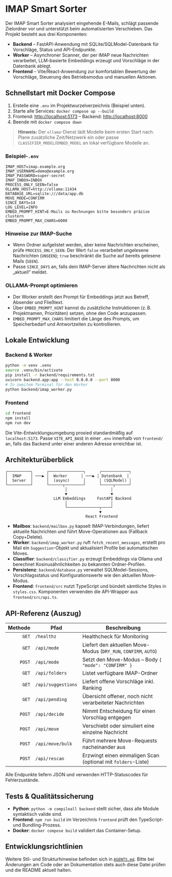 # IMAP Smart Sorter

Der IMAP Smart Sorter analysiert eingehende E-Mails, schlägt passende Zielordner vor und unterstützt beim automatisierten Verschieben. Das Projekt besteht aus drei Komponenten:

- **Backend** – FastAPI-Anwendung mit SQLite/SQLModel-Datenbank für Vorschläge, Status und API-Endpunkte.
- **Worker** – Asynchroner Scanner, der per IMAP neue Nachrichten verarbeitet, LLM-basierte Embeddings erzeugt und Vorschläge in der Datenbank ablegt.
- **Frontend** – Vite/React-Anwendung zur komfortablen Bewertung der Vorschläge, Steuerung des Betriebsmodus und manuellen Aktionen.

## Schnellstart mit Docker Compose

1. Erstelle eine `.env` im Projektwurzelverzeichnis (Beispiel unten).
2. Starte alle Services: `docker compose up --build`
3. Frontend: <http://localhost:5173> – Backend: <http://localhost:8000>
4. Beende mit `docker compose down`

> **Hinweis:** Der `ollama`-Dienst lädt Modelle beim ersten Start nach. Plane zusätzliche Zeit/Netzwerk ein oder passe `CLASSIFIER_MODEL`/`EMBED_MODEL` an lokal verfügbare Modelle an.

### Beispiel-`.env`

```dotenv
IMAP_HOST=imap.example.org
IMAP_USERNAME=demo@example.org
IMAP_PASSWORD=super-secret
IMAP_INBOX=INBOX
PROCESS_ONLY_SEEN=false
OLLAMA_HOST=http://ollama:11434
DATABASE_URL=sqlite:///data/app.db
MOVE_MODE=CONFIRM
SINCE_DAYS=14
LOG_LEVEL=INFO
EMBED_PROMPT_HINT=E-Mails zu Rechnungen bitte besonders präzise clustern
EMBED_PROMPT_MAX_CHARS=6000
```

### Hinweise zur IMAP-Suche

- Wenn Ordner aufgelistet werden, aber keine Nachrichten erscheinen, prüfe `PROCESS_ONLY_SEEN`.
  Der Wert `false` verarbeitet ungelesene Nachrichten (`UNSEEN`); `true` beschränkt die Suche
  auf bereits gelesene Mails (`SEEN`).
- Passe `SINCE_DAYS` an, falls dein IMAP-Server ältere Nachrichten nicht als „aktuell“ meldet.

### OLLAMA-Prompt optimieren

- Der Worker erstellt den Prompt für Embeddings jetzt aus Betreff, Absender und Fließtext.
- Über `EMBED_PROMPT_HINT` kannst du zusätzliche Instruktionen (z. B. Projektnamen, Prioritäten)
  setzen, ohne den Code anzupassen.
- `EMBED_PROMPT_MAX_CHARS` limitiert die Länge des Prompts, um Speicherbedarf und Antwortzeiten
  zu kontrollieren.

## Lokale Entwicklung

### Backend & Worker

```bash
python -m venv .venv
source .venv/bin/activate
pip install -r backend/requirements.txt
uvicorn backend.app:app --host 0.0.0.0 --port 8000
# In zweitem Terminal für den Worker
python backend/imap_worker.py
```

### Frontend

```bash
cd frontend
npm install
npm run dev
```

Die Vite-Entwicklungsumgebung proxied standardmäßig auf `localhost:5173`. Passe `VITE_API_BASE` in einer `.env` innerhalb von `frontend/` an, falls das Backend unter einer anderen Adresse erreichbar ist.

## Architekturüberblick

```
┌──────────┐      ┌───────────────┐      ┌────────────┐
│  IMAP    │ ───▶ │  Worker      │ ───▶ │ Datenbank  │
│  Server  │      │  (async)      │      │ (SQLModel) │
└──────────┘      └──────┬────────┘      └─────┬──────┘
                          │                   │
                          ▼                   ▼
                     LLM Embeddings     FastAPI Backend
                          │                   │
                          └──────────────┬────┘
                                         ▼
                                   React Frontend
```

- **Mailbox**: `backend/mailbox.py` kapselt IMAP-Verbindungen, liefert aktuelle Nachrichten und führt Move-Operationen aus (Fallback Copy+Delete).
- **Worker**: `backend/imap_worker.py` ruft `fetch_recent_messages`, erstellt pro Mail ein `Suggestion`-Objekt und aktualisiert Profile bei automatischen Moves.
- **Classifier**: `backend/classifier.py` erzeugt Embeddings via Ollama und berechnet Kosinusähnlichkeiten zu bekannten Ordner-Profilen.
- **Persistenz**: `backend/database.py` verwaltet SQLModel-Sessions, Vorschlagsstatus und Konfigurationswerte wie den aktuellen Move-Modus.
- **Frontend**: `frontend/src` nutzt TypeScript und bündelt sämtliche Styles in `styles.css`. Komponenten verwenden die API-Wrapper aus `frontend/src/api.ts`.

## API-Referenz (Auszug)

| Methode | Pfad                | Beschreibung |
|--------:|---------------------|--------------|
| `GET`   | `/healthz`          | Healthcheck für Monitoring |
| `GET`   | `/api/mode`         | Liefert den aktuellen Move-Modus (`DRY_RUN`, `CONFIRM`, `AUTO`) |
| `POST`  | `/api/mode`         | Setzt den Move-Modus – Body `{ "mode": "CONFIRM" }` |
| `GET`   | `/api/folders`      | Listet verfügbare IMAP-Ordner |
| `GET`   | `/api/suggestions`  | Liefert offene Vorschläge inkl. Ranking |
| `GET`   | `/api/pending`      | Übersicht offener, noch nicht verarbeiteter Nachrichten |
| `POST`  | `/api/decide`       | Nimmt Entscheidung für einen Vorschlag entgegen |
| `POST`  | `/api/move`         | Verschiebt oder simuliert eine einzelne Nachricht |
| `POST`  | `/api/move/bulk`    | Führt mehrere Move-Requests nacheinander aus |
| `POST`  | `/api/rescan`       | Erzwingt einen einmaligen Scan (optional mit `folders`-Liste) |

Alle Endpunkte liefern JSON und verwenden HTTP-Statuscodes für Fehlerzustände.

## Tests & Qualitätssicherung

- **Python**: `python -m compileall backend` stellt sicher, dass alle Module syntaktisch valide sind.
- **Frontend**: `npm run build` im Verzeichnis `frontend` prüft den TypeScript- und Bundling-Prozess.
- **Docker**: `docker compose build` validiert das Container-Setup.

## Entwicklungsrichtlinien

Weitere Stil- und Strukturhinweise befinden sich in [`AGENTS.md`](AGENTS.md). Bitte bei Änderungen am Code oder an Dokumentation stets auch diese Datei prüfen und die README aktuell halten.
